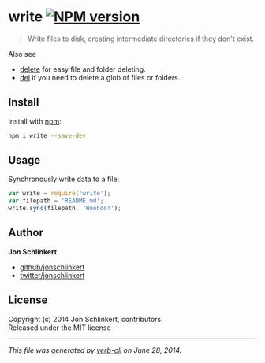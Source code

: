 # write [![NPM version](https://badge.fury.io/js/write.png)](http://badge.fury.io/js/write)

> Write files to disk, creating intermediate directories if they don't exist.

Also see
* [delete](https://github.com/jonschlinkert/write) for easy file and folder deleting.
* [del](https://github.com/sindresorhus/del) if you need to delete a glob of files or folders.

## Install
Install with [npm](npmjs.org):

```bash
npm i write --save-dev
```

## Usage

Synchronously write data to a file:

```js
var write = require('write');
var filepath = 'README.md';
write.sync(filepath, 'Woohoo!');
```

## Author

**Jon Schlinkert**
 
+ [github/jonschlinkert](https://github.com/jonschlinkert)
+ [twitter/jonschlinkert](http://twitter.com/jonschlinkert) 

## License
Copyright (c) 2014 Jon Schlinkert, contributors.  
Released under the MIT license

***

_This file was generated by [verb-cli](https://github.com/assemble/verb-cli) on June 28, 2014._